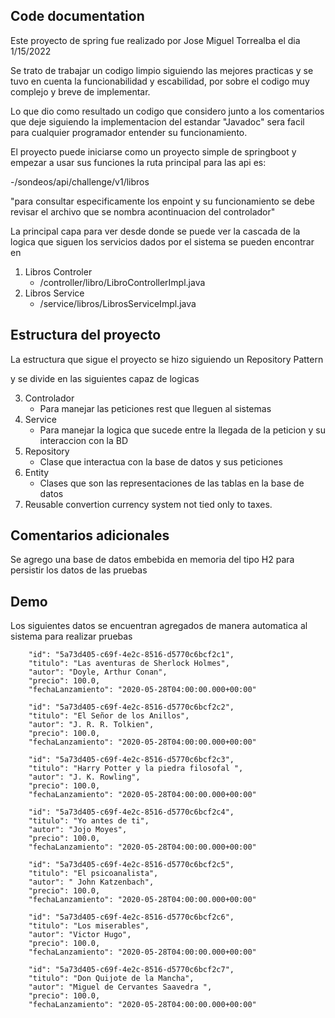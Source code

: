 ## Code documentation

Este proyecto de spring fue realizado por Jose Miguel Torrealba
el dia 1/15/2022


Se trato de trabajar un codigo limpio siguiendo las mejores practicas y se tuvo en cuenta
la funcionabilidad y escabilidad, por sobre el codigo muy complejo y breve de implementar.

Lo que dio como resultado un codigo que considero junto a los comentarios que deje
siguiendo la implementacion del estandar "Javadoc" sera facil para cualquier programador
entender su funcionamiento.

El proyecto puede iniciarse como un proyecto simple de springboot y empezar a usar sus funciones la ruta principal para las api es:

   -/sondeos/api/challenge/v1/libros

"para consultar especificamente los enpoint y su funcionamiento se debe revisar el archivo que se nombra acontinuacion del controlador"



La principal capa para ver desde donde se puede ver la cascada de la logica que siguen
los servicios dados por el sistema se pueden encontrar en

1. Libros Controler
   - /controller/libro/LibroControllerImpl.java
2. Libros Service
   - /service/libros/LibrosServiceImpl.java

## Estructura del proyecto

La estructura que sigue el proyecto se hizo siguiendo un Repository Pattern

y se divide en las siguientes capaz de logicas

3. Controlador
   - Para manejar las peticiones rest que lleguen al sistemas
2. Service
   - Para manejar la logica que sucede entre la llegada de la peticion y su interaccion con la BD
3. Repository
   - Clase que interactua con la base de datos y sus peticiones
4. Entity
   - Clases que son las representaciones de las tablas en la base de datos
5. Reusable convertion currency system not tied only to taxes.

## Comentarios adicionales

Se agrego una base de datos embebida en memoria del tipo H2 para persistir los datos de las pruebas



## Demo

Los siguientes datos se encuentran agregados de manera automatica al sistema para realizar pruebas

        "id": "5a73d405-c69f-4e2c-8516-d5770c6bcf2c1",
        "titulo": "Las aventuras de Sherlock Holmes",
        "autor": "Doyle, Arthur Conan",
        "precio": 100.0,
        "fechaLanzamiento": "2020-05-28T04:00:00.000+00:00"

        "id": "5a73d405-c69f-4e2c-8516-d5770c6bcf2c2",
        "titulo": "El Señor de los Anillos",
        "autor": "J. R. R. Tolkien",
        "precio": 100.0,
        "fechaLanzamiento": "2020-05-28T04:00:00.000+00:00"

        "id": "5a73d405-c69f-4e2c-8516-d5770c6bcf2c3",
        "titulo": "Harry Potter y la piedra filosofal ",
        "autor": "J. K. Rowling",
        "precio": 100.0,
        "fechaLanzamiento": "2020-05-28T04:00:00.000+00:00"
 
        "id": "5a73d405-c69f-4e2c-8516-d5770c6bcf2c4",
        "titulo": "Yo antes de ti",
        "autor": "Jojo Moyes",
        "precio": 100.0,
        "fechaLanzamiento": "2020-05-28T04:00:00.000+00:00"

        "id": "5a73d405-c69f-4e2c-8516-d5770c6bcf2c5",
        "titulo": "El psicoanalista",
        "autor": " John Katzenbach",
        "precio": 100.0,
        "fechaLanzamiento": "2020-05-28T04:00:00.000+00:00"

        "id": "5a73d405-c69f-4e2c-8516-d5770c6bcf2c6",
        "titulo": "Los miserables",
        "autor": "Victor Hugo",
        "precio": 100.0,
        "fechaLanzamiento": "2020-05-28T04:00:00.000+00:00"

        "id": "5a73d405-c69f-4e2c-8516-d5770c6bcf2c7",
        "titulo": "Don Quijote de la Mancha",
        "autor": "Miguel de Cervantes Saavedra ",
        "precio": 100.0,
        "fechaLanzamiento": "2020-05-28T04:00:00.000+00:00"
    
